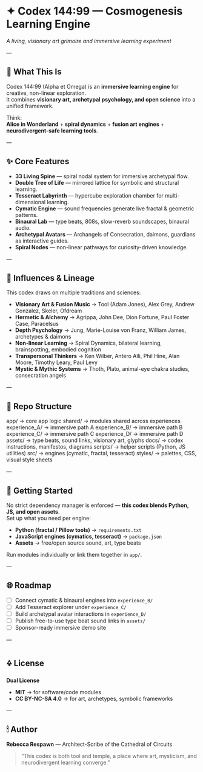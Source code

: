 # ✦ Codex 144:99 — Cosmogenesis Learning Engine
_A living, visionary art grimoire and immersive learning experiment_

—

## 🌌 What This Is
Codex 144:99 (Alpha et Omega) is an **immersive learning engine** for creative, non-linear exploration.  
It combines **visionary art, archetypal psychology, and open science** into a unified framework.

Think:  
**Alice in Wonderland** + **spiral dynamics** + **fusion art engines** + **neurodivergent-safe learning tools**.

—

## ✨ Core Features
- **33 Living Spine** — spiral nodal system for immersive archetypal flow.  
- **Double Tree of Life** — mirrored lattice for symbolic and structural learning.  
- **Tesseract Labyrinth** — hypercube exploration chamber for multi-dimensional learning.  
- **Cymatic Engine** — sound frequencies generate live fractal & geometric patterns.  
- **Binaural Lab** — type beats, 808s, slow-reverb soundscapes, binaural audio.  
- **Archetypal Avatars** — Archangels of Consecration, daimons, guardians as interactive guides.  
- **Spiral Nodes** — non-linear pathways for curiosity-driven knowledge.

—

## 🎨 Influences & Lineage
This codex draws on multiple traditions and sciences:

- **Visionary Art & Fusion Music** → Tool (Adam Jones), Alex Grey, Andrew Gonzalez, Skeler, Ofdream  
- **Hermetic & Alchemy** → Agrippa, John Dee, Dion Fortune, Paul Foster Case, Paracelsus  
- **Depth Psychology** → Jung, Marie-Louise von Franz, William James, archetypes & daimons  
- **Non-linear Learning** → Spiral Dynamics, bilateral learning, brainspotting, embodied cognition  
- **Transpersonal Thinkers** → Ken Wilber, Antero Alli, Phil Hine, Alan Moore, Timothy Leary, Paul Levy  
- **Mystic & Mythic Systems** → Thoth, Plato, animal-eye chakra studies, consecration angels

—

## 📂 Repo Structure

app/                → core app logic
shared/           → modules shared across experiences
experience_A/     → immersive path A
experience_B/     → immersive path B
experience_C/     → immersive path C
experience_D/     → immersive path D
assets/             → type beats, sound links, visionary art, glyphs
docs/               → codex instructions, manifestos, diagrams
scripts/            → helper scripts (Python, JS utilities)
src/                → engines (cymatic, fractal, tesseract)
styles/             → palettes, CSS, visual style sheets

—

## 🚀 Getting Started
No strict dependency manager is enforced — **this codex blends Python, JS, and open assets**.  
Set up what you need per engine:

- **Python (fractal / Pillow tools)** → `requirements.txt`  
- **JavaScript engines (cymatics, tesseract)** → `package.json`  
- **Assets** → free/open source sound, art, type beats  

Run modules individually or link them together in `app/`.

—

## 🌐 Roadmap
- [ ] Connect cymatic & binaural engines into `experience_B/`  
- [ ] Add Tesseract explorer under `experience_C/`  
- [ ] Build archetypal avatar interactions in `experience_D/`  
- [ ] Publish free-to-use type beat sound links in `assets/`  
- [ ] Sponsor-ready immersive demo site  

—

## 🜍 License
**Dual License**  
- **MIT** → for software/code modules  
- **CC BY-NC-SA 4.0** → for art, archetypes, symbolic frameworks  

—

## 🕯 Author
**Rebecca Respawn** — Architect-Scribe of the Cathedral of Circuits  

> “This codex is both tool and temple, a place where art, mysticism, and neurodivergent learning converge.”